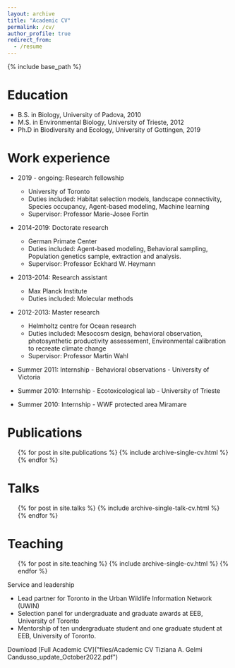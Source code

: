 ```yaml
---
layout: archive
title: "Academic CV"
permalink: /cv/
author_profile: true
redirect_from:
  - /resume
---
```


{% include base_path %}

Education
======
* B.S. in Biology, University of Padova, 2010
* M.S. in Environmental Biology, University of Trieste, 2012
* Ph.D in Biodiversity and Ecology, University of Gottingen, 2019

Work experience
======
* 2019 - ongoing: Research fellowship
  * University of Toronto
  * Duties included: Habitat selection models, landscape connectivity, Species occupancy, Agent-based modeling, Machine learning
  * Supervisor: Professor Marie-Josee Fortin

* 2014-2019: Doctorate research
  * German Primate Center
  * Duties included: Agent-based modeling, Behavioral sampling, Population genetics sample, extraction and analysis. 
  * Supervisor: Professor Eckhard W. Heymann

* 2013-2014: Research assistant
  * Max Planck Institute
  * Duties included: Molecular methods

* 2012-2013: Master research
  * Helmholtz centre for Ocean research
  * Duties included: Mesocosm design, behavioral observation, photosynthetic productivity assessement, Environmental calibration to recreate climate change
  * Supervisor: Professor Martin Wahl

* Summer 2011: Internship - Behavioral observations - University of Victoria
* Summer 2010: Internship - Ecotoxicological lab - University of Trieste
* Summer 2010: Internship - WWF protected area Miramare


Publications
======
  <ul>{% for post in site.publications %}
    {% include archive-single-cv.html %}
  {% endfor %}</ul>
  
Talks
======
  <ul>{% for post in site.talks %}
    {% include archive-single-talk-cv.html %}
  {% endfor %}</ul>
  
Teaching
======
  <ul>{% for post in site.teaching %}
    {% include archive-single-cv.html %}
  {% endfor %}</ul>
  
Service and leadership
* Lead partner for Toronto in the Urban Wildlife Information Network (UWIN)
* Selection panel for undergraduate and graduate awards at EEB, University of Toronto
* Mentorship of ten undergraduate student and one graduate student at EEB, University of Toronto.

Download [Full Academic CV]("files/Academic CV  Tiziana A. Gelmi Candusso_update_October2022.pdf")